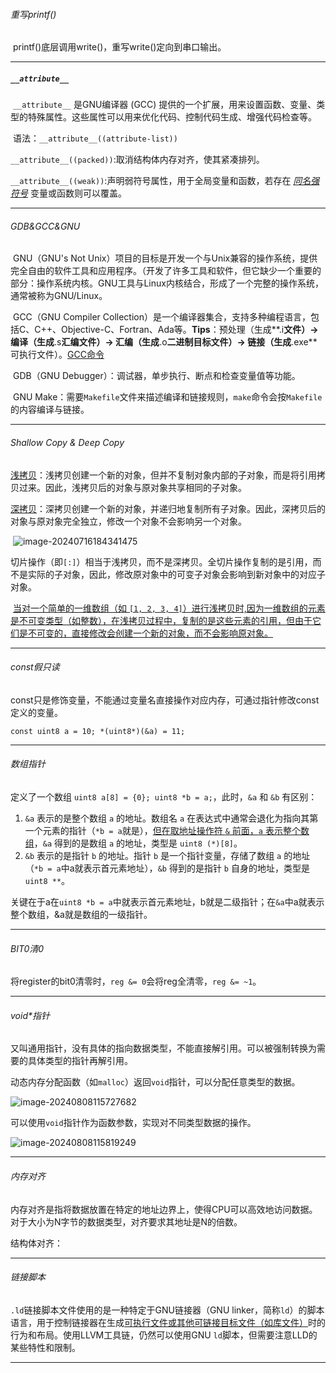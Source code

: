 ###### 重写printf()

​	printf()底层调用write()，重写write()定向到串口输出。

***

##### `__attribute__`

​	`__attribute__` 是GNU编译器 (GCC) 提供的一个扩展，用来设置函数、变量、类型的特殊属性。这些属性可以用来优化代码、控制代码生成、增强代码检查等。

​	语法：`__attribute__((attribute-list))`

​	`__attribute__((packed))`:取消结构体内存对齐，使其紧凑排列。

​	`__attribute__((weak))`:声明弱符号属性，用于全局变量和函数，若存在 *<u>同名强符号</u>* 变量或函数则可以覆盖。

***

###### GDB&GCC&GNU

​	GNU（GNU's Not Unix）项目的目标是开发一个与Unix兼容的操作系统，提供完全自由的软件工具和应用程序。（开发了许多工具和软件，但它缺少一个重要的部分：操作系统内核。GNU工具与Linux内核结合，形成了一个完整的操作系统，通常被称为GNU/Linux。

​	GCC（GNU Compiler Collection）是一个编译器集合，支持多种编程语言，包括C、C++、Objective-C、Fortran、Ada等。**Tips**：预处理（生成**.i**文件）-> 编译（生成**.s**汇编文件）-> 汇编（生成**.o**二进制目标文件）-> 链接（生成**.exe**可执行文件）。[GCC命令](https://blog.csdn.net/qq_39872252/article/details/133309120)

​	GDB（GNU Debugger）：调试器，单步执行、断点和检查变量值等功能。

​	GNU Make：需要`Makefile`文件来描述编译和链接规则，`make`命令会按`Makefile`的内容编译与链接。

***

###### Shallow Copy & Deep Copy

​	<u>浅拷贝</u>：浅拷贝创建一个新的对象，但并不复制对象内部的子对象，而是将引用拷贝过来。因此，浅拷贝后的对象与原对象共享相同的子对象。

​	<u>深拷贝</u>：深拷贝创建一个新的对象，并递归地复制所有子对象。因此，深拷贝后的对象与原对象完全独立，修改一个对象不会影响另一个对象。

​	![image-20240716184341475](C:\Users\admin\AppData\Roaming\Typora\typora-user-images\image-20240716184341475.png)

​	切片操作（即`[:]`）相当于浅拷贝，而不是深拷贝。全切片操作复制的是引用，而不是实际的子对象，因此，修改原对象中的可变子对象会影响到新对象中的对应子对象。

​	<u>当对一个简单的一维数组（如 `[1, 2, 3, 4]`）进行浅拷贝时,因为一维数组的元素是不可变类型（如整数），在浅拷贝过程中，复制的是这些元素的引用，但由于它们是不可变的，直接修改会创建一个新的对象，而不会影响原对象。</u>

***

###### const假只读

const只是修饰变量，不能通过变量名直接操作对应内存，可通过指针修改const定义的变量。

`const uint8 a = 10; *(uint8*)(&a) = 11;`

***

###### 数组指针

定义了一个数组 `uint8 a[8] = {0}; uint8 *b = a;`，此时，`&a` 和 `&b` 有区别：

1. `&a` 表示的是整个数组 `a` 的地址。数组名 `a` 在表达式中通常会退化为指向其第一个元素的指针（`*b = a`就是），<u>但在取地址操作符 `&` 前面，`a` 表示整个数组</u>，`&a` 得到的是数组 `a` 的地址，类型是 `uint8 (*)[8]`。
2. `&b` 表示的是指针 `b` 的地址。指针 `b` 是一个指针变量，存储了数组 `a` 的地址（`*b = a`中a就表示首元素地址），`&b` 得到的是指针 `b` 自身的地址，类型是 `uint8 **`。

关键在于a在`uint8 *b = a`中就表示首元素地址，b就是二级指针；在`&a`中a就表示整个数组，&a就是数组的一级指针。

***

###### BIT0清0

将register的bit0清零时，`reg &= 0`会将reg全清零，`reg &= ~1`。

***

###### void*指针

又叫通用指针，没有具体的指向数据类型，不能直接解引用。可以被强制转换为需要的具体类型的指针再解引用。

动态内存分配函数（如`malloc`）返回`void`指针，可以分配任意类型的数据。

![image-20240808115727682](C:\Users\admin\AppData\Roaming\Typora\typora-user-images\image-20240808115727682.png)

可以使用`void`指针作为函数参数，实现对不同类型数据的操作。

![image-20240808115819249](C:\Users\admin\AppData\Roaming\Typora\typora-user-images\image-20240808115819249.png)

***

###### 内存对齐

内存对齐是指将数据放置在特定的地址边界上，使得CPU可以高效地访问数据。对于大小为N字节的数据类型，对齐要求其地址是N的倍数。

结构体对齐：



***

###### 链接脚本

`.ld`链接脚本文件使用的是一种特定于GNU链接器（GNU linker，简称`ld`）的脚本语言，用于控制链接器在生成<u>可执行文件或其他可链接目标文件（如库文件）</u>时的行为和布局。使用LLVM工具链，仍然可以使用GNU `ld`脚本，但需要注意LLD的某些特性和限制。

***

